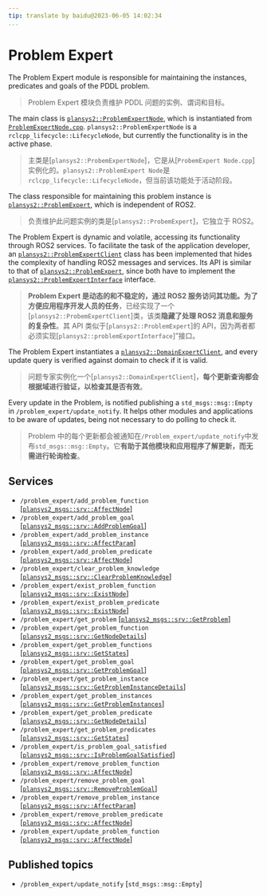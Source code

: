```yaml
---
tip: translate by baidu@2023-06-05 14:02:34
...
```


# Problem Expert

The Problem Expert module is responsible for maintaining the instances, predicates and goals of the PDDL problem.

> Problem Expert 模块负责维护 PDDL 问题的实例、谓词和目标。

The main class is [`plansys2::ProblemExpertNode`](include/plansys2_problem_expert/ProblemExpertNode.hpp), which is instantiated from [`ProblemExpertNode.cpp`](src/ProblemExpertNode.cpp). `plansys2::ProblemExpertNode` is a `rclcpp_lifecycle::LifecycleNode`, but currently the functionality is in the active phase.

> 主类是[`plansys2::ProbemExpertNode`]，它是从[`ProbemExpert Node.cpp`]实例化的。`plansys2::ProblemExpert Node`是`rclcpp_lifecycle::LifecycleNode`，但当前该功能处于活动阶段。

The class responsible for maintaining this problem instance is [`plansys2::ProblemExpert`](include/plansys2_problem_expert/ProblemExpert.hpp), which is independent of ROS2.

> 负责维护此问题实例的类是[`plansys2::ProbemExpert`]，它独立于 ROS2。

The Problem Expert is dynamic and volatile, accessing its functionality through ROS2 services. To facilitate the task of the application developer, an [`plansys2::ProblemExpertClient`](include/plansys2_problem_expert/ProblemExpertClient.hpp) class has been implemented that hides the complexity of handling ROS2 messages and services. Its API is similar to that of [`plansys2::ProblemExpert`](include/plansys2_problem_expert/ProblemExpert.hpp), since both have to implement the [`plansys2::ProblemExpertInterface`](include/include/plansys2_problem_expert/ProblemExpertInterface.hpp) interface.

> **Problem Expert 是动态的和不稳定的，通过 ROS2 服务访问其功能。为了方便应用程序开发人员的任务**，已经实现了一个[`plansys2::ProbemExpertClient`]类，该类**隐藏了处理 ROS2 消息和服务的复杂性**。其 API 类似于[`plansys2::ProblemExpert`]的 API，因为两者都必须实现[`plansys2::problemExportInterface`]”接口。

The Problem Expert instantiates a [`plansys2::DomainExpertClient`](include/include/plansys2_domain_expert/DomainExpertClient.hpp), and every update query is verified against domain to check if it is valid.

> 问题专家实例化一个[`plansys2::DomainExpertClient`]，**每个更新查询都会根据域进行验证，以检查其是否有效**。

Every update in the Problem, is notified publishing a `std_msgs::msg::Empty` in `/problem_expert/update_notify`. It helps other modules and applications to be aware of updates, being not necessary to do polling to check it.

> Problem 中的每个更新都会被通知在`/Problem_expert/update_notify`中发布`std_msgs::msg::Empty`。它**有助于其他模块和应用程序了解更新，而无需进行轮询检查**。

## Services

- `/problem_expert/add_problem_function` [[`plansys2_msgs::srv::AffectNode`](../plansys2_msgs/srv/AffectNode.srv)]
- `/problem_expert/add_problem_goal` [[`plansys2_msgs::srv::AddProblemGoal`](../plansys2_msgs/srv/AddProblemGoal.srv)]
- `/problem_expert/add_problem_instance` [[`plansys2_msgs::srv::AffectParam`](../plansys2_msgs/srv/AffectParam.srv)]
- `/problem_expert/add_problem_predicate` [[`plansys2_msgs::srv::AffectNode`](../plansys2_msgs/srv/AffectNode.srv)]
- `/problem_expert/clear_problem_knowledge` [[`plansys2_msgs::srv::ClearProblemKnowledge`](../plansys2_msgs/srv/ClearProblemKnowledge.srv)]
- `/problem_expert/exist_problem_function` [[`plansys2_msgs::srv::ExistNode`](../plansys2_msgs/srv/ExistNode.srv)]
- `/problem_expert/exist_problem_predicate` [[`plansys2_msgs::srv::ExistNode`](../plansys2_msgs/srv/ExistNode.srv)]
- `/problem_expert/get_problem` [[`plansys2_msgs::srv::GetProblem`](../plansys2_msgs/srv/GetProblem.srv)]
- `/problem_expert/get_problem_function` [[`plansys2_msgs::srv::GetNodeDetails`](../plansys2_msgs/srv/GetNodeDetails.srv)]
- `/problem_expert/get_problem_functions` [[`plansys2_msgs::srv::GetStates`](../plansys2_msgs/srv/GetStates.srv)]
- `/problem_expert/get_problem_goal` [[`plansys2_msgs::srv::GetProblemGoal`](../plansys2_msgs/srv/GetProblemGoal.srv)]
- `/problem_expert/get_problem_instance` [[`plansys2_msgs::srv::GetProblemInstanceDetails`](../plansys2_msgs/srv/GetProblemInstanceDetails.srv)]
- `/problem_expert/get_problem_instances` [[`plansys2_msgs::srv::GetProblemInstances`](../plansys2_msgs/srv/GetProblemInstances.srv)]
- `/problem_expert/get_problem_predicate` [[`plansys2_msgs::srv::GetNodeDetails`](../plansys2_msgs/srv/GetNodeDetails.srv)]
- `/problem_expert/get_problem_predicates` [[`plansys2_msgs::srv::GetStates`](../plansys2_msgs/srv/GetStates.srv)]
- `/problem_expert/is_problem_goal_satisfied` [[`plansys2_msgs::srv::IsProblemGoalSatisfied`](../plansys2_msgs/srv/IsProblemGoalSatisfied.srv)]
- `/problem_expert/remove_problem_function` [[`plansys2_msgs::srv::AffectNode`](../plansys2_msgs/srv/AffectNode.srv)]
- `/problem_expert/remove_problem_goal` [[`plansys2_msgs::srv::RemoveProblemGoal`](../plansys2_msgs/srv/RemoveProblemGoal.srv)]
- `/problem_expert/remove_problem_instance` [[`plansys2_msgs::srv::AffectParam`](../plansys2_msgs/srv/AffectParam.srv)]
- `/problem_expert/remove_problem_predicate` [[`plansys2_msgs::srv::AffectNode`](../plansys2_msgs/srv/AffectNode.srv)]
- `/problem_expert/update_problem_function` [[`plansys2_msgs::srv::AffectNode`](../plansys2_msgs/srv/AffectNode.srv)]

## Published topics

- `/problem_expert/update_notify` [`std_msgs::msg::Empty`]
